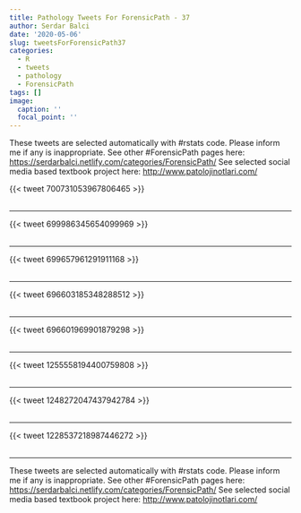 ```yaml
---
title: Pathology Tweets For ForensicPath - 37
author: Serdar Balci
date: '2020-05-06'
slug: tweetsForForensicPath37
categories:
  - R
  - tweets
  - pathology
  - ForensicPath
tags: []
image:
  caption: ''
  focal_point: ''
---
```



These tweets are selected automatically with #rstats code. Please inform me if any is inappropriate.
See other #ForensicPath pages here: https://serdarbalci.netlify.com/categories/ForensicPath/ 
See selected social media based textbook project here: http://www.patolojinotlari.com/

{{< tweet 700731053967806465 >}}
<br>
<br>
<hr>
{{< tweet 699986345654099969 >}}
<br>
<br>
<hr>
{{< tweet 699657961291911168 >}}
<br>
<br>
<hr>
{{< tweet 696603185348288512 >}}
<br>
<br>
<hr>
{{< tweet 696601969901879298 >}}
<br>
<br>
<hr>
{{< tweet 1255558194400759808 >}}
<br>
<br>
<hr>
{{< tweet 1248272047437942784 >}}
<br>
<br>
<hr>
{{< tweet 1228537218987446272 >}}
<br>
<br>
<hr>


These tweets are selected automatically with #rstats code. Please inform me if any is inappropriate.
See other #ForensicPath pages here: https://serdarbalci.netlify.com/categories/ForensicPath/ 
See selected social media based textbook project here: http://www.patolojinotlari.com/
